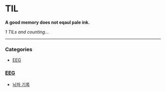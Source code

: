 # TIL

**A good memory does not eqaul pale ink.**


_1 TILs and counting..._

---

### Categories

- [EEG](#EEG)

### [EEG](#EEG)
- [뇌파 기록](EEG/뇌파_기록.md)


